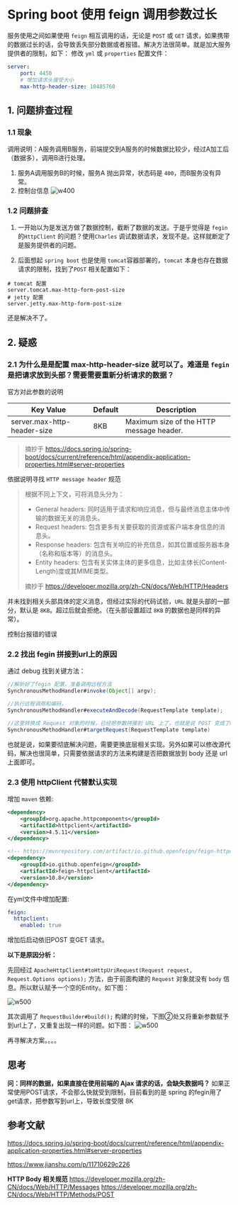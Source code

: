 # Spring boot 使用 feign 调用参数过长

服务使用之间如果使用 `feign` 相互调用的话，无论是 `POST` 或 `GET` 请求，如果携带的数据过长的话，会导致丢失部分数据或者报错。解决方法很简单。就是加大服务提供者的限制，如下：
修改 `yml` 或 `properties` 配置文件：

```yml
server:
    port: 4450
    # 增加请求头接受大小
    max-http-header-size: 10485760
```

## 1. 问题排查过程

### 1.1 现象
调用说明：A服务调用B服务，前端提交到A服务的时候数据比较少，经过A加工后（数据多），调用B进行处理。

1. 服务A调用服务B的时候，服务A 抛出异常，状态码是 `400`，而B服务没有异常。
2. 控制台信息
![w400](http://img.lsof.fun/2020-03-08-15836550983782.jpg)

### 1.2 问题排查

1. 一开始以为是发送方做了数据控制，截断了数据的发送。于是乎觉得是 `fegin` 的`HttpClient` 的问题？使用`Charles` 调试数据请求，发现不是。这样就断定了是服务提供者的问题。

2. 后面想起 `spring boot` 也是使用 `tomcat`容器部署的，`tomcat` 本身也存在数据请求的限制，找到了`POST` 相关配置如下：

```properties
# tomcat 配置
server.tomcat.max-http-form-post-size
# jetty 配置
server.jetty.max-http-form-post-size
```
还是解决不了。

## 2. 疑惑

### 2.1 为什么是是配置 max-http-header-size 就可以了。难道是 `fegin` 是把请求放到头部？需要需要重新分析请求的数据？

官方对此参数的说明
>
| Key	Value | Default | Description |
| --- | --- | --- |
| server.max-http-header-size | 8KB | Maximum size of the HTTP message header. |
> 摘抄于 https://docs.spring.io/spring-boot/docs/current/reference/html/appendix-application-properties.html#server-properties

依据说明寻找 `HTTP message header` 规范 

>根据不同上下文，可将消息头分为：
>
>* General headers: 同时适用于请求和响应消息，但与最终消息主体中传输的数据无关的消息头。
>* Request headers: 包含更多有关要获取的资源或客户端本身信息的消息头。
>* Response headers: 包含有关响应的补充信息，如其位置或服务器本身（名称和版本等）的消息头。
>* Entity headers: 包含有关实体主体的更多信息，比如主体长(Content-Length)度或其MIME类型。
>
>摘抄于 https://developer.mozilla.org/zh-CN/docs/Web/HTTP/Headers

并未找到相关头部具体的定义消息，但经过实际的代码试验，`URL` 就是头部的一部分，默认是 `8KB`。超过后就会拒绝。（在头部设置超过 `8KB` 的数据也是同样的异常）。

控制台报错的错误


### 2.2 找出 fegin 拼接到url上的原因

通过 debug 找到关键方法：

```java
//解析好了fegin 配置，准备调用远程方法
SynchronousMethodHandler#invoke(Object[] argv);

//执行远程调用和编码，
SynchronousMethodHandler#executeAndDecode(RequestTemplate template);

//这里转换成 Request 对象的时候，已经把参数拼接到 URL 上了，也就是说 POST 变成了GET 请求
SynchronousMethodHandler#targetRequest(RequestTemplate template)
```
也就是说，如果要彻底解决问题，需要更换底层相关实现。另外如果可以修改源代码，解决也很简单，只需要依据请求的方法来构建是否把数据放到 body 还是 url 上面即可。

### 2.3 使用 httpClient 代替默认实现

增加 `maven` 依赖:

```xml
<dependency>
    <groupId>org.apache.httpcomponents</groupId>
    <artifactId>httpclient</artifactId>
    <version>4.5.11</version>
</dependency>

<!-- https://mvnrepository.com/artifact/io.github.openfeign/feign-httpclient -->
<dependency>
    <groupId>io.github.openfeign</groupId>
    <artifactId>feign-httpclient</artifactId>
    <version>10.8</version>
</dependency>
```

在yml文件中增加配置:

```yml
feign:
  httpclient:
    enabled: true
```

增加后启动依旧POST 变GET 请求。

**以下是原因分析：**

先回经过 `ApacheHttpClient#toHttpUriRequest(Request request, Request.Options options);` 方法，由于前面构建的 `Request` 对象就没有 `body` 信息。所以默认赋予一个空的Entity。如下图：

![w500](http://img.lsof.fun/2020-03-08-15836757341084.jpg)

其次调用了 `RequestBuilder#build();` 构建的时候，下图②处又将重新参数赋予到url上了，又重复出现一样的问题。如下图：
![w500](http://img.lsof.fun/2020-03-08-15836755685690.jpg)

再寻解决方案。。。。

## 思考
**问：同样的数据，如果直接在使用前端的 Ajax 请求的话，会缺失数据吗？**
如果正常使用POST请求，不会那么快就受到限制，目前看到的是 spring 的fegin用了get请求，把参数写到url上，导致长度受限 8K


## 参考文献
https://docs.spring.io/spring-boot/docs/current/reference/html/appendix-application-properties.html#server-properties

https://www.jianshu.com/p/11710629c226

**HTTP Body 相关规范**
https://developer.mozilla.org/zh-CN/docs/Web/HTTP/Messages
https://developer.mozilla.org/zh-CN/docs/Web/HTTP/Methods/POST

